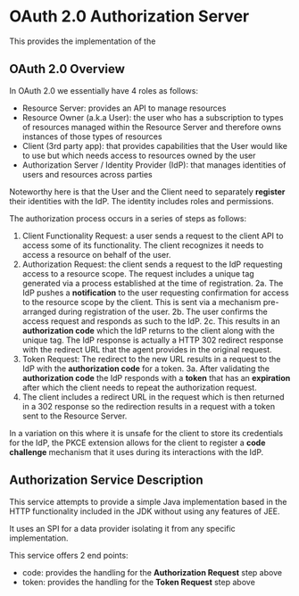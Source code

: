 # OAuth 2.0 Authorization Server

This provides the implementation of the 

## OAuth 2.0 Overview

In OAuth 2.0 we essentially have 4 roles as follows:
- Resource Server: provides an API to manage resources
- Resource Owner (a.k.a User): the user who has a subscription to types of resources managed within the Resource Server and therefore owns instances of those types of resources
- Client (3rd party app): that provides capabilities that the User would like to use but which needs access to resources owned by the user
- Authorization Server / Identity Provider (IdP): that manages identities of users and resources across parties

Noteworthy here is that the User and the Client need to separately **register** their identities with the IdP. The identity includes roles and permissions.

The authorization process occurs in a series of steps as follows:
1. Client Functionality Request: a user sends a request to the client API to access some of its functionality. The client recognizes it needs to access a resource on behalf of the user.
2. Authorization Request: the client sends a request to the IdP requesting access to a resource scope. The request includes a unique tag generated via a process established at the time of registration.
2a. The IdP pushes a **notification** to the user requesting confirmation for access to the resource scope by the client. This is sent via a mechanism pre-arranged during registration of the user.
2b. The user confirms the access request and responds as such to the IdP.
2c. This results in an **authorization code** which the IdP returns to the client along with the unique tag. The IdP response is actually a HTTP 302 redirect response with the redirect URL that the agent provides in the original request.
3. Token Request: The redirect to the new URL results in a request to the IdP with the **authorization code** for a token.
3a. After validating the **authorization code** the IdP responds with a **token** that has an **expiration** after which the client needs to repeat the authorization request. 
4. The client includes a redirect URL in the request which is then returned in a 302 response so the redirection results in a request with a token sent to the Resource Server.

In a variation on this where it is unsafe for the client to store its credentials for the IdP, the PKCE extension allows for the client to register a **code challenge** mechanism that it uses during its interactions with the IdP.

## Authorization Service Description

This service attempts to provide a simple Java implementation based in the HTTP functionality included in the JDK without using any features of JEE.

It uses an SPI for a data provider isolating it from any specific implementation.

This service offers 2 end points:
- code: provides the handling for the **Authorization Request** step above
- token: provides the handling for the **Token Request** step above


